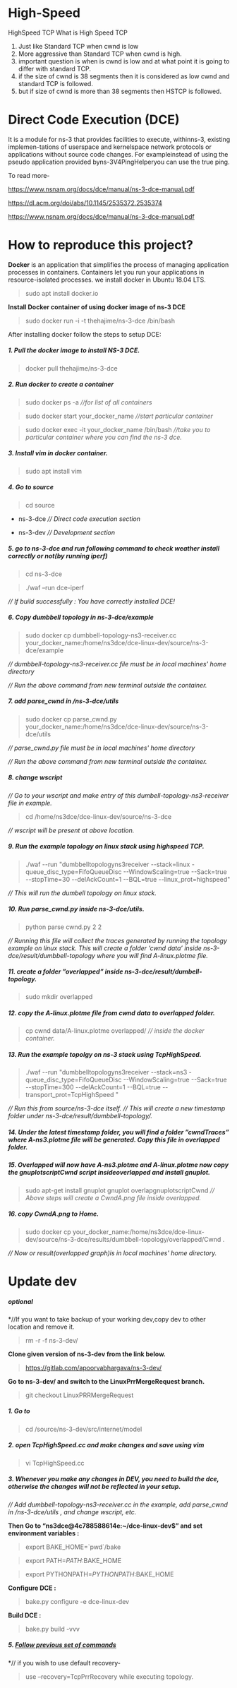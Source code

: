 # High-Speed
HighSpeed TCP
What is High Speed TCP
1. Just like Standard TCP when cwnd is low
2. More aggressive than Standard TCP when cwnd is high.
3. important question is when is cwnd is low and at what point it
is going to differ with standard TCP.
4. if the size of cwnd is 38 segments then it is considered as low
cwnd and standard TCP is followed.
5. but if size of cwnd is more than 38 segments then HSTCP is
followed.

# Direct Code Execution (DCE) 
It is a module for ns-3 that provides facilities to execute, withinns-3, existing implemen-tations of userspace and kernelspace network protocols or applications without source code changes.  For exampleinstead of using the pseudo application provided byns-3V4PingHelperyou can use the true ping.

To read more-

https://www.nsnam.org/docs/dce/manual/ns-3-dce-manual.pdf

https://dl.acm.org/doi/abs/10.1145/2535372.2535374

https://www.nsnam.org/docs/dce/manual/ns-3-dce-manual.pdf

# How to reproduce this project?

**Docker** is an application that simplifies the process of managing application processes in containers. Containers let you run your applications in resource-isolated processes. we install docker in Ubuntu 18.04 LTS.

>sudo apt install docker.io

**Install Docker container of using docker image of ns-3 DCE**

>sudo docker run -i -t thehajime/ns-3-dce /bin/bash

After installing docker follow the steps to setup DCE:
##### 1. Pull the docker image to install NS-3 DCE.

>docker pull thehajime/ns-3-dce

##### 2. Run docker to create a container

>sudo docker ps -a				*//for list of all containers*

>sudo docker start your_docker_name				*//start particular container*

>sudo docker exec -it your_docker_name /bin/bash				*//take you to particular container where you can find the ns-3 dce.*


##### 3. Install vim in docker container.
>sudo apt install vim

##### 4. Go to source
>cd source

- ns-3-dce				*// Direct code execution section*

- ns-3-dev				*// Development section*


##### 5. go to ns-3-dce and run following command to check weather install correctly or not(by running iperf)
>cd ns-3-dce

>./waf –run dce-iperf

*// If build successfully : You have correctly installed DCE!*


##### 6. Copy dumbbell topology in ns-3-dce/example

>sudo docker cp dumbbell-topology-ns3-receiver.cc your_docker_name:/home/ns3dce/dce-linux-dev/source/ns-3-dce/example

*// dumbbell-topology-ns3-receiver.cc file must be in local machines' home directory*

*// Run the above command from new terminal outside the container.*


##### 7. add parse_cwnd in /ns-3-dce/utils

>sudo docker cp parse_cwnd.py your_docker_name:/home/ns3dce/dce-linux-dev/source/ns-3-dce/utils

*// parse_cwnd.py file must be in local machines' home directory*

*// Run the above command from new terminal outside the container.*


##### 8. change wscript

*// Go to your wscript and make entry of this dumbell-topology-ns3-receiver file in example.*

>cd /home/ns3dce/dce-linux-dev/source/ns-3-dce

*// wscript will be present at above location.*


##### 9. Run the example topology on linux stack using highspeed TCP.

>./waf --run "dumbbelltopologyns3receiver --stack=linux -queue_disc_type=FifoQueueDisc --WindowScaling=true --Sack=true --stopTime=30 --delAckCount=1 --BQL=true --linux_prot=highspeed"			

*// This will run the dumbell topology on linux stack.*


##### 10. Run parse_cwnd.py inside ns-3-dce/utils.

>python parse cwnd.py 2 2

*// Running this file will collect the traces generated by running the topology example on linux stack. This will
create a folder ’cwnd data’ inside ns-3-dce/result/dumbbell-topology where you will find A-linux.plotme file.*


##### 11. create a folder ”overlapped” inside ns-3-dce/result/dumbell-topology.

>sudo mkdir overlapped


##### 12. copy the A-linux.plotme file from cwnd data to overlapped folder.

>cp cwnd data/A-linux.plotme overlapped/				*// inside the docker container.*


##### 13. Run the example topolgy on ns-3 stack using TcpHighSpeed.

>./waf --run "dumbbelltopologyns3receiver --stack=ns3 -queue_disc_type=FifoQueueDisc --WindowScaling=true --Sack=true --stopTime=300 --delAckCount=1 --BQL=true --transport_prot=TcpHighSpeed "

*// Run this from source/ns-3-dce itself.*
*// This will create a new timestamp folder under ns-3-dce/result/dumbbell-topology/.*


##### 14. Under the latest timestamp folder, you will find a folder ”cwndTraces” where A-ns3.plotme file will be generated. Copy this file in overlapped folder.


##### 15. Overlapped will now have A-ns3.plotme and A-linux.plotme now copy the gnuplotscriptCwnd script insideoverlapped and install gnuplot.

>sudo apt-get install gnuplot
>gnuplot overlapgnuplotscriptCwnd
*// Above steps will create a CwndA.png file inside overlapped.*


##### 16. copy CwndA.png to Home.
>sudo docker cp your_docker_name:/home/ns3dce/dce-linux-dev/source/ns-3-dce/results/dumbbell-topology/overlapped/Cwnd .

*// Now or result(overlapped graph)is in local machines' home directory.*

# Update dev 

#####  optional
*//If you want to take backup of your working dev,copy dev to other location and remove it. 

>rm -r -f ns-3-dev/

**Clone given version of ns-3-dev from the link below.**

>https://gitlab.com/apoorvabhargava/ns-3-dev/

**Go to ns-3-dev/ and switch to the LinuxPrrMergeRequest branch.**

>git checkout LinuxPRRMergeRequest


##### 1. Go to
>cd /source/ns-3-dev/src/internet/model


##### 2. open TcpHighSpeed.cc and make changes and save using vim

> vi TcpHighSpeed.cc


##### 3. Whenever you make any changes in DEV, you need to build the dce, otherwise the changes will not be reflected in your setup.
*// Add dumbbell-topology-ns3-receiver.cc in the example, add parse_cwnd in /ns-3-dce/utils , and change wscript, etc.*

**Then Go to “ns3dce@4c788588614e:~/dce-linux-dev$” and set environment variables :**
>export BAKE_HOME=\`pwd\`/bake

>export PATH=$PATH:$BAKE_HOME

>export PYTHONPATH=$PYTHONPATH:$BAKE_HOME

**Configure DCE :**

>bake.py configure -e dce-linux-dev

**Build DCE :**

>bake.py build -vvv


##### 5. [Follow previous set of commands](#how-to-reproduce-this-project?) 

*// if you wish to use default recovery-
>use –recovery=TcpPrrRecovery while executing topology.

